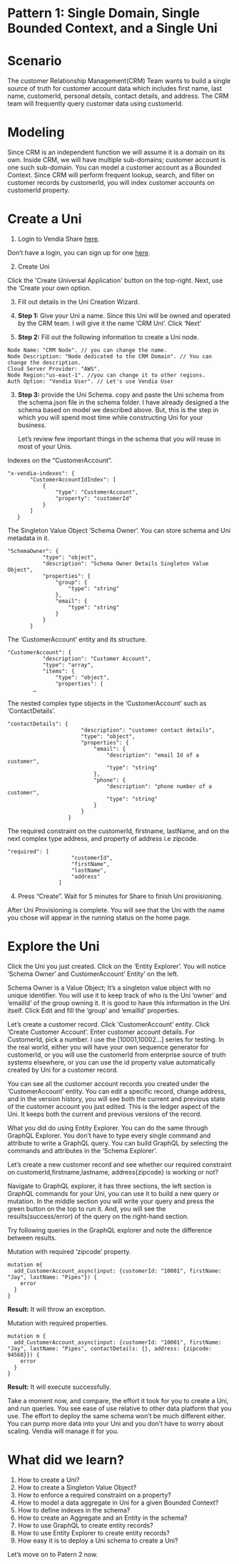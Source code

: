# Pattern 1: Single Domain, Single Bounded Context, and a Single Uni


# Scenario

The customer Relationship Management(CRM) Team wants to build a single source of truth for customer account data which includes first name, last name, customerId, personal details, contact details, and address. The CRM team will frequently query customer data using customerId. 


# Modeling

Since CRM is an independent function we will assume it is a domain on its own. Inside CRM, we will have multiple sub-domains; customer account is one such sub-domain. You can model a customer account as a Bounded Context.  Since CRM will perform frequent lookup, search, and filter on customer records by customerId, you will index customer accounts on customerId property. 


# Create a Uni

1. Login to Vendia Share [here](https://share.vendia.net/login). 

Don’t have a login, you can sign up for one [here](https://share.vendia.net/). 

2. Create Uni

Click the 'Create Universal Application' button on the top-right. Next, use the ‘Create your own option. 

3. Fill out details in the Uni Creation Wizard. 

1. **Step 1:** Give your Uni a name. Since this Uni will be owned and operated by the CRM team. I will give it the name ‘CRM Uni’. Click ‘Next’
2. **Step 2:** Fill out the following information to create a Uni node. 

```
Node Name: "CRM Node". // you can change the name.
Node Description: "Node dedicated to the CRM Domain". // You can change the description.
Cloud Server Provider: "AWS".
Node Region:"us-east-1". //you can change it to other regions.
Auth Option: "Vendia User". // Let's use Vendia User
```


3. **Step 3:** provide the Uni Schema. copy and paste the Uni schema from the schema.json file in the schema folder. I have already designed a the schema based on model we described above. But, this is the step in which you will spend most time while constructing Uni for your business. 

   Let’s review few important things in the schema that you will reuse in most of your Unis.

Indexes on the “CustomerAccount”.

```
"x-vendia-indexes": {
       "CustomerAccountIdIndex": [
           {
               "type": "CustomerAccount",
               "property": "customerId"
           }
       ]
   }

```
The Singleton Value Object ‘Schema Owner’. You can store schema and Uni metadata in it.

```
"SchemaOwner": {
           "type": "object",
           "description": "Schema Owner Details Singleton Value Object",
           "properties": {
               "group": {
                   "type": "string"
               },
               "email": {
                   "type": "string"
               }
           }
       }

```

The ‘CustomerAccount’ entity and its structure.

```
"CustomerAccount": {
           "description": "Customer Account",
           "type": "array",
           "items": {
               "type": "object",
               "properties": {
		…
```


The nested complex type objects in the ‘CustomerAccount’ such as ‘ContactDetails’.


```
"contactDetails": {
                       "description": "customer contact details",
                       "type": "object",
                       "properties": {
                           "email": {
                               "description": "email Id of a customer",
                               "type": "string"
                           },
                           "phone": {
                               "description": "phone number of a customer",
                               "type": "string"
                           }
                       }
                   }
```

The required constraint on the customerId, firstname, lastName, and on the next complex type address, and property of address i.e zipcode.


```
"required": [
                    "customerId",
                    "firstName",
                    "lastName",
                    "address"
                ]
```

4. Press “Create”. Wait for 5 minutes for Share to finish Uni provisioning.

After Uni Provisioning is complete. You will see that the Uni with the name you chose will appear in the running status on the home page. 

# Explore the Uni

Click the Uni you just created. Click on the ‘Entity Explorer’. You will notice ‘Schema Owner’ and CustomerAccount’ Entity’ on the left. 

Schema Owner is a Value Object; It’s a singleton value object with no unique identifier. You will use it to keep track of who is the Uni ‘owner’ and ‘emailId’ of the group owning it. It is good to have this information in the Uni itself. Click Edit and fill the ‘group’ and ‘emailId’ properties.

Let’s create a customer record. Click ‘CustomerAccount’ entity. Click ‘Create Customer Account’. Enter customer account details. For CustomerId, pick a number. I use the [10001,10002…] series for testing. In the real world, either you will have your own sequence generator for customerId, or you will use the customerId from enterprise source of truth systems elsewhere, or you can use the id property value automatically created by Uni for a customer record. 

You can see all the customer account records you created under the ‘CustomerAccount’ entity. You can edit a specific record, change address, and in the version history, you will see both the current and previous state of the customer account you just edited. This is the ledger aspect of the Uni. It keeps both the current and previous versions of the record. 

What you did do using Entity Explorer. You can do the same through GraphQL Explorer. You don’t have to type every single command and attribute to write a GraphQL query. You can build GraphQL by selecting the commands and attributes in the ‘Schema Explorer’.

Let’s create a new customer record and see whether our required constraint on customerId,firstname,lastname, address{zipcode} is working or not?

Navigate to GraphQL explorer, it has three sections, the left section is GraphQL commands for your Uni, you can use it to build a new query or mutation. In the middle section you will write your query and press the green button on the top to run it. And, you will see the results(success/error) of the query on the right-hand section. 

Try following queries in the GraphQL explorer and note the difference between results. 

Mutation with required ‘zipcode’ property. 


```
mutation m{
  add_CustomerAccount_async(input: {customerId: "10001", firstName: "Jay", lastName: "Pipes"}) {
    error
  }
}
```


**Result:** It will throw an exception. 

Mutation with required properties. 


```
mutation m {
  add_CustomerAccount_async(input: {customerId: "10001", firstName: "Jay", lastName: "Pipes", contactDetails: {}, address: {zipcode: 94568}}) {
    error
  }
}
```


**Result:** It will execute successfully. 

Take a moment now, and compare, the effort it took for you to create a Uni, and run queries. You see ease of use relative to other data platform that you use. The effort to deploy the same schema won’t be much different either. You can pump more data into your Uni and you don’t have to worry about scaling. Vendia will manage it for you. 


# What did we learn?

1. How to create a Uni?
2. How to create a Singleton Value Object?
3. How to enforce a required constraint on a property?
4. How to model a data aggregate in Uni for a given Bounded Context?
5. How to define indexes in the schema?
6. How to create an Aggregate and an Entity in the schema?
7. How to use GraphQL to create entity records?
8. How to use Entity Explorer to create entity records?
9. How easy it is to deploy a Uni schema to create a Uni?

Let’s move on to Patern 2 now. 
